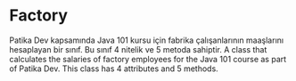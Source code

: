# Factory
Patika Dev kapsamında Java 101 kursu için fabrika çalışanlarının maaşlarını hesaplayan bir sınıf. Bu sınıf 4 nitelik ve 5 metoda sahiptir.
A class that calculates the salaries of factory employees for the Java 101 course as part of Patika Dev. This class has 4 attributes and 5 methods.
